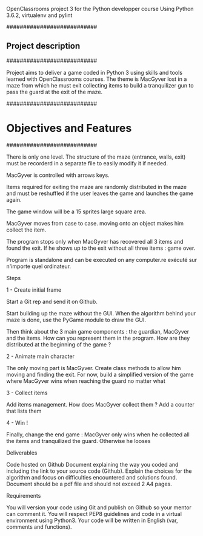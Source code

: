 OpenClassrooms project 3 for the Python developper course
Using Python 3.6.2, virtualenv and pylint

###########################
##  Project description  ##
###########################

Project aims to deliver a game coded in Python 3 using skills and tools learned with OpenClassrooms courses.
The theme is MacGyver lost in a maze from which he must exit collecting items to build a tranquilizer gun to pass the guard at the exit of the maze.

###########################
# Objectives and Features #
###########################

There is only one level. The structure of the maze (entrance, walls, exit) must be recorderd in a separate file to easily modify it if needed.

MacGyver is controlled with arrows keys.

Items required for exiting the maze are randomly distributed in the maze and must be reshuffled if the user leaves the game and launches the game again.

The game window will be a 15 sprites large square area.

MacGyver moves from case to case. moving onto an object makes him collect the item.

The program stops only when MacGyver has recovered all 3 items and found the exit. If he shows up to the exit without all three items : game over.

Program is standalone and can be executed on any computer.re exécuté sur n'importe quel ordinateur.


Steps

1 - Create initial frame

Start a Git rep and send it on Github.

Start building up the maze without the GUI. When the algorithm behind your maze is done, use the PyGame module to draw the GUI.

Then think about the 3 main game components : the guardian, MacGyver and the items. How can you represent them in the program. How are they distributed at the beginning of the game ?

2 - Animate main character

The only moving part is MacGyver. Create class methods to allow him moving and finding the exit.
For now, build a simplified version of the game where MacGyver wins when reaching the guard no matter what
 
3 - Collect items

Add items management. How does MacGyver collect them ? Add a counter that lists them
 
4 - Win !

Finally, change the end game : MacGyver only wins when he collected all the items and tranquilized the guard. Otherwise he looses

Deliverables

Code hosted on Github
Document explaining the way you coded and including the link to your source code (Github).
Explain the choices for the algorithm and focus on difficulties encountered and solutions found.
Document should be a pdf file and should not exceed 2 A4 pages.
 
Requirements

You will version your code using Git and publish on Github so your mentor can comment it.
You will respect PEP8 guidelines and code in a virtual environment using Python3.
Your code will be written in English (var, comments and functions).
